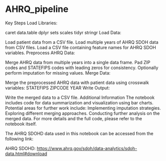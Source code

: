 # AHRQ_pipeline

Key Steps
Load Libraries:

caret
data.table
dplyr
sets
scales
tidyr
stringr
Load Data:

Load patient data from a CSV file.
Load multiple years of AHRQ SDOH data from CSV files.
Load a CSV file containing feature names for AHRQ SDOH variables.
Preprocess AHRQ Data:

Merge AHRQ data from multiple years into a single data frame.
Pad ZIP codes and STATEFIPS codes with leading zeros for consistency.
Optionally perform imputation for missing values.
Merge Data:

Merge the preprocessed AHRQ data with patient data using crosswalk variables:
STATEFIPS
ZIPCODE
YEAR
Write Output:

Write the merged data to a CSV file.
Additional Information
The notebook includes code for data summarization and visualization using bar charts.
Potential areas for further work include:
Implementing imputation strategies.
Exploring different merging approaches.
Conducting further analysis on the merged data.
For more details and the full code, please refer to the notebook itself.

The AHRQ SDOHD data used in this notebook can be accessed from the following link:

AHRQ SDOHD: https://www.ahrq.gov/sdoh/data-analytics/sdoh-data.html#download

